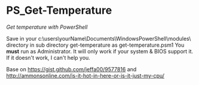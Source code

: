 # PS_Get-Temperature
*Get temperature with PowerShell*

Save in your c:\users\yourName\Documents\WindowsPowerShell\modules\ directory
in sub directory get-temperature as get-temperature.psm1
You **must** run as Administrator.
It will only work if your system & BIOS support it. If it doesn't work, I can't help you.


Base on https://gist.github.com/jeffa00/9577816 and http://ammonsonline.com/is-it-hot-in-here-or-is-it-just-my-cpu/
